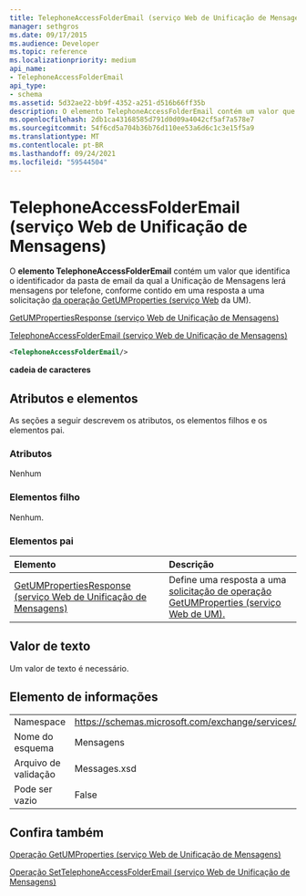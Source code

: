 ```yaml
---
title: TelephoneAccessFolderEmail (serviço Web de Unificação de Mensagens)
manager: sethgros
ms.date: 09/17/2015
ms.audience: Developer
ms.topic: reference
ms.localizationpriority: medium
api_name:
- TelephoneAccessFolderEmail
api_type:
- schema
ms.assetid: 5d32ae22-bb9f-4352-a251-d516b66ff35b
description: O elemento TelephoneAccessFolderEmail contém um valor que identifica o identificador da pasta de email da qual a Unificação de Mensagens lerá mensagens por telefone, conforme contido em uma resposta a uma solicitação da operação GetUMProperties (serviço Web da UM).
ms.openlocfilehash: 2db1ca43168585d791d0d09a4042cf5af7a578e7
ms.sourcegitcommit: 54f6cd5a704b36b76d110ee53a6d6c1c3e15f5a9
ms.translationtype: MT
ms.contentlocale: pt-BR
ms.lasthandoff: 09/24/2021
ms.locfileid: "59544504"
---
```

# <a name="telephoneaccessfolderemail-um-web-service"></a>TelephoneAccessFolderEmail (serviço Web de Unificação de Mensagens)

O **elemento TelephoneAccessFolderEmail** contém um valor que identifica o identificador da pasta de email da qual a Unificação de Mensagens lerá mensagens por telefone, conforme contido em uma resposta a uma solicitação [da operação GetUMProperties (serviço Web](getumproperties-operation-um-web-service.md) da UM). 
  
[GetUMPropertiesResponse (serviço Web de Unificação de Mensagens)](getumpropertiesresponse-um-web-service.md)
  
[TelephoneAccessFolderEmail (serviço Web de Unificação de Mensagens)](telephoneaccessfolderemail-um-web-service.md)
  
```xml
<TelephoneAccessFolderEmail/>
```

 **cadeia de caracteres**
## <a name="attributes-and-elements"></a>Atributos e elementos

As seções a seguir descrevem os atributos, os elementos filhos e os elementos pai.
  
### <a name="attributes"></a>Atributos

Nenhum
  
### <a name="child-elements"></a>Elementos filho

Nenhum.
  
### <a name="parent-elements"></a>Elementos pai

|**Elemento**|**Descrição**|
|:-----|:-----|
|[GetUMPropertiesResponse (serviço Web de Unificação de Mensagens)](getumpropertiesresponse-um-web-service.md) <br/> |Define uma resposta a uma [solicitação de operação GetUMProperties (serviço Web de UM).](getumproperties-operation-um-web-service.md)  <br/> |
   
## <a name="text-value"></a>Valor de texto

Um valor de texto é necessário.
  
## <a name="element-information"></a>Elemento de informações

|||
|:-----|:-----|
|Namespace  <br/> |https://schemas.microsoft.com/exchange/services/2006/messages  <br/> |
|Nome do esquema  <br/> |Mensagens  <br/> |
|Arquivo de validação  <br/> |Messages.xsd  <br/> |
|Pode ser vazio  <br/> |False  <br/> |
   
## <a name="see-also"></a>Confira também



[Operação GetUMProperties (serviço Web de Unificação de Mensagens)](getumproperties-operation-um-web-service.md)
  
[Operação SetTelephoneAccessFolderEmail (serviço Web de Unificação de Mensagens)](settelephoneaccessfolderemail-operation-um-web-service.md)

